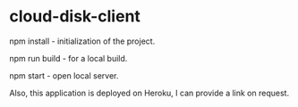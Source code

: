 # cloud-disk-client
npm install - initialization of the project.

npm run build - for a local build.

npm start - open local server.
 
Also, this application is deployed on Heroku, I can provide a link on request.
